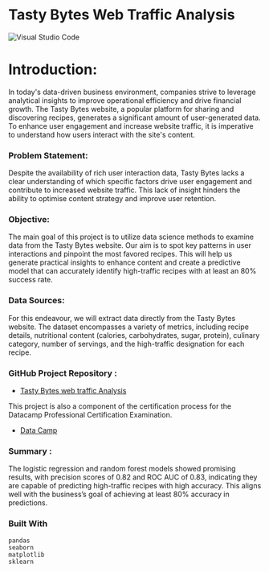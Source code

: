 # Tasty Bytes Web Traffic Analysis
![Visual Studio Code](https://img.shields.io/badge/Visual%20Studio%20Code-0078d7.svg?style=for-the-badge&logo=visual-studio-code&logoColor=white)
 
# Introduction:
In today's data-driven business environment, companies strive to leverage analytical insights to improve operational efficiency and drive financial growth. The Tasty Bytes website, a popular platform for sharing and discovering recipes, generates a significant amount of user-generated data. To enhance user engagement and increase website traffic, it is imperative to understand how users interact with the site's content.

### Problem Statement:
Despite the availability of rich user interaction data, Tasty Bytes lacks a clear understanding of which specific factors drive user engagement and contribute to increased website traffic. This lack of insight hinders the ability to optimise content strategy and improve user retention.

### Objective:
The main goal of this project is to utilize data science methods to examine data from the Tasty Bytes website. Our aim is to spot key patterns in user interactions and pinpoint the most favored recipes. This will help us generate practical insights to enhance content and create a predictive model that can accurately identify high-traffic recipes with at least an 80% success rate.

### Data Sources:

For this endeavour, we will extract data directly from the Tasty Bytes website. The dataset encompasses a variety of metrics, including recipe details, nutritional content (calories, carbohydrates, sugar, protein), culinary category, number of servings, and the high-traffic designation for each recipe.

### GitHub Project Repository :
* [Tasty Bytes web traffic Analysis](https://github.com/SaliuA/ShopSmart_Customer_analysis)

This project is also a component of the certification process for the Datacamp Professional Certification Examination.
* [Data Camp](https://app.datacamp.com/learn)

### Summary :
The logistic regression and random forest models showed promising results, with precision scores of 0.82 and ROC AUC of 0.83, indicating they are capable of predicting high-traffic recipes with high accuracy. This aligns well with the business’s goal of achieving at least 80% accuracy in predictions.

### Built With

```
pandas
seaborn
matplotlib
sklearn
```
